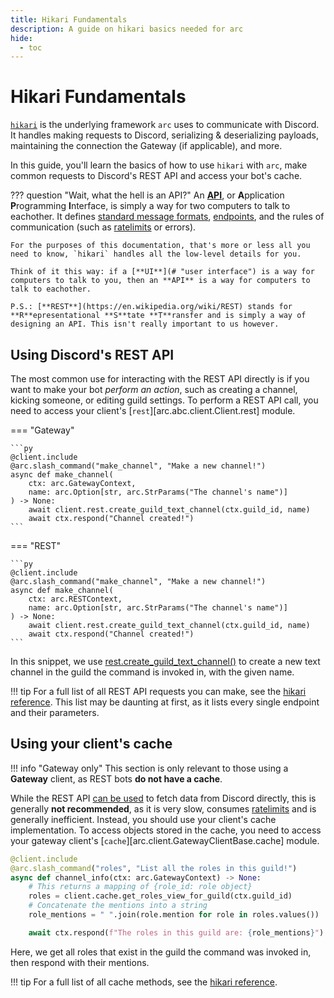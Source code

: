 ```yaml
---
title: Hikari Fundamentals
description: A guide on hikari basics needed for arc
hide:
  - toc
---
```


# Hikari Fundamentals

[`hikari`](https://github.com/hikari-py/hikari) is the underlying framework `arc` uses to communicate with Discord. It handles making requests to Discord, serializing & deserializing payloads, maintaining the connection the Gateway (if applicable), and more.

In this guide, you'll learn the basics of how to use `hikari` with `arc`, make common requests to Discord's REST API and access your bot's cache.

??? question "Wait, what the hell is an API?"
    An [**API**](https://en.wikipedia.org/wiki/API), or **A**pplication **P**rogramming **I**nterface, is simply a way for two computers to talk to eachother. It defines [standard message formats](# "Like JSON or HTML"), [endpoints](# "In this case, URLs to send data to"), and the rules of communication (such as [ratelimits](# "How many requests you can make in a given interval") or errors).

    For the purposes of this documentation, that's more or less all you need to know, `hikari` handles all the low-level details for you.

    Think of it this way: if a [**UI**](# "user interface") is a way for computers to talk to you, then an **API** is a way for computers to talk to eachother.

    P.S.: [**REST**](https://en.wikipedia.org/wiki/REST) stands for **R**epresentational **S**tate **T**ransfer and is simply a way of designing an API. This isn't really important to us however.

## Using Discord's REST API

The most common use for interacting with the REST API directly is if you want to make your bot *perform an action*, such as creating a channel, kicking someone, or editing guild settings. To perform a REST API call, you need to access your client's [`rest`][arc.abc.client.Client.rest] module.

=== "Gateway"

    ```py
    @client.include
    @arc.slash_command("make_channel", "Make a new channel!")
    async def make_channel(
        ctx: arc.GatewayContext,
        name: arc.Option[str, arc.StrParams("The channel's name")]
    ) -> None:
        await client.rest.create_guild_text_channel(ctx.guild_id, name)
        await ctx.respond("Channel created!")
    ```

=== "REST"

    ```py
    @client.include
    @arc.slash_command("make_channel", "Make a new channel!")
    async def make_channel(
        ctx: arc.RESTContext,
        name: arc.Option[str, arc.StrParams("The channel's name")]
    ) -> None:
        await client.rest.create_guild_text_channel(ctx.guild_id, name)
        await ctx.respond("Channel created!")
    ```

In this snippet, we use [rest.create_guild_text_channel()](https://docs.hikari-py.dev/en/latest/reference/hikari/api/rest/#hikari.api.rest.RESTClient.create_guild_text_channel) to create a new text channel in the guild the command is invoked in, with the given name.

!!! tip
    For a full list of all REST API requests you can make, see the [hikari reference](https://docs.hikari-py.dev/en/latest/reference/hikari/api/rest/). This list may be daunting at first, as it lists every single endpoint and their parameters.

## Using your client's cache

!!! info "Gateway only"
    This section is only relevant to those using a **Gateway** client, as REST bots **do not have a cache**.

While the REST API [can be used](https://docs.hikari-py.dev/en/latest/reference/hikari/api/rest/#hikari.api.rest.RESTClient.fetch_channel) to fetch data from Discord directly, this is generally **not recommended**, as it is very slow, consumes [ratelimits](https://discord.com/developers/docs/topics/rate-limits) and is generally inefficient. Instead, you should use your client's cache implementation. To access objects stored in the cache, you need to access your gateway client's [`cache`][arc.client.GatewayClientBase.cache] module.

```py
@client.include
@arc.slash_command("roles", "List all the roles in this guild!")
async def channel_info(ctx: arc.GatewayContext) -> None:
    # This returns a mapping of {role_id: role object}
    roles = client.cache.get_roles_view_for_guild(ctx.guild_id)
    # Concatenate the mentions into a string
    role_mentions = " ".join(role.mention for role in roles.values())

    await ctx.respond(f"The roles in this guild are: {role_mentions}")
```

Here, we get all roles that exist in the guild the command was invoked in, then respond with their mentions.

!!! tip
    For a full list of all cache methods, see the [hikari reference](https://docs.hikari-py.dev/en/latest/reference/hikari/api/cache/#hikari.api.cache.Cache).
